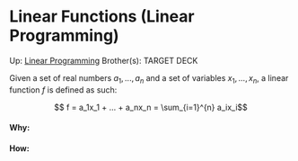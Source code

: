 # Linear Functions (Linear Programming)

Up: [Linear Programming](linear_programming)
Brother(s):
TARGET DECK

Given a set of real numbers $a_1,...,a_n$ and a set of variables $x_1,...,x_n$, a linear function $f$ is defined as such:

$$ f = a_1x_1 + ... + a_nx_n = \sum_{i=1}^{n} a_ix_i$$



































#### Why:
#### How:









